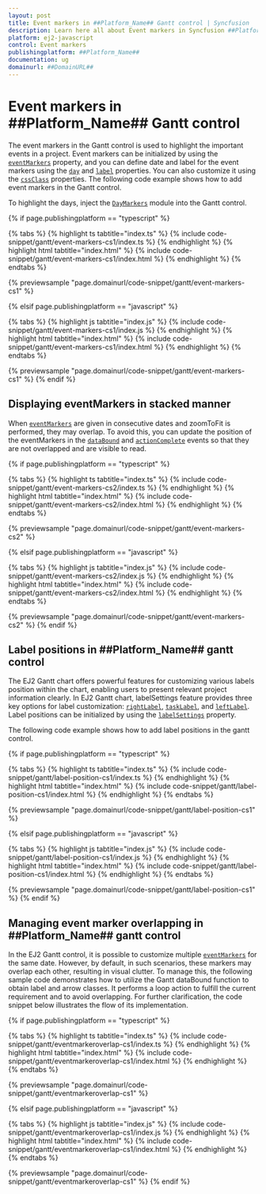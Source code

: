 ```yaml
---
layout: post
title: Event markers in ##Platform_Name## Gantt control | Syncfusion
description: Learn here all about Event markers in Syncfusion ##Platform_Name## Gantt control of Syncfusion Essential JS 2 and more.
platform: ej2-javascript
control: Event markers 
publishingplatform: ##Platform_Name##
documentation: ug
domainurl: ##DomainURL##
---
```


# Event markers in ##Platform_Name## Gantt control

The event markers in the Gantt control is used to highlight the important events in a project. Event markers can be initialized by using the [`eventMarkers`](../api/gantt/eventMarker/) property, and you can define date and label for the event markers using the [`day`](../api/gantt/eventMarker/#day) and [`label`](../api/gantt/eventMarker/#label) properties. You can also customize it using the [`cssClass`](../api/gantt/eventMarker/#cssclass) properties. The following code example shows how to add event markers in the Gantt control.

To highlight the days, inject the [`DayMarkers`](../api/gantt/#daymarkersmodule) module into the Gantt control.

{% if page.publishingplatform == "typescript" %}

 {% tabs %}
{% highlight ts tabtitle="index.ts" %}
{% include code-snippet/gantt/event-markers-cs1/index.ts %}
{% endhighlight %}
{% highlight html tabtitle="index.html" %}
{% include code-snippet/gantt/event-markers-cs1/index.html %}
{% endhighlight %}
{% endtabs %}
        
{% previewsample "page.domainurl/code-snippet/gantt/event-markers-cs1" %}

{% elsif page.publishingplatform == "javascript" %}

{% tabs %}
{% highlight js tabtitle="index.js" %}
{% include code-snippet/gantt/event-markers-cs1/index.js %}
{% endhighlight %}
{% highlight html tabtitle="index.html" %}
{% include code-snippet/gantt/event-markers-cs1/index.html %}
{% endhighlight %}
{% endtabs %}

{% previewsample "page.domainurl/code-snippet/gantt/event-markers-cs1" %}
{% endif %}

## Displaying eventMarkers in stacked manner

When [`eventMarkers`](../api/gantt/eventMarker/) are given in consecutive dates and zoomToFit is performed, they may overlap. To avoid this, you can update the position of the eventMarkers in the [`dataBound`](../api/gantt/#databound) and [`actionComplete`](../api/gantt/#actioncomplete) events so that they are not overlapped and are visible to read.

{% if page.publishingplatform == "typescript" %}

 {% tabs %}
{% highlight ts tabtitle="index.ts" %}
{% include code-snippet/gantt/event-markers-cs2/index.ts %}
{% endhighlight %}
{% highlight html tabtitle="index.html" %}
{% include code-snippet/gantt/event-markers-cs2/index.html %}
{% endhighlight %}
{% endtabs %}
        
{% previewsample "page.domainurl/code-snippet/gantt/event-markers-cs2" %}

{% elsif page.publishingplatform == "javascript" %}

{% tabs %}
{% highlight js tabtitle="index.js" %}
{% include code-snippet/gantt/event-markers-cs2/index.js %}
{% endhighlight %}
{% highlight html tabtitle="index.html" %}
{% include code-snippet/gantt/event-markers-cs2/index.html %}
{% endhighlight %}
{% endtabs %}

{% previewsample "page.domainurl/code-snippet/gantt/event-markers-cs2" %}
{% endif %}

## Label positions in ##Platform_Name## gantt control

The EJ2 Gantt chart offers powerful features for customizing various labels position within the chart, enabling users to present relevant project information clearly. In EJ2 Gantt chart, labelSettings feature provides three key options for label customization: [`rightLabel`](../api/gantt/labelSettings/#rightlabel), [`taskLabel`](../api/gantt/labelSettings/#tasklabel), and [`leftLabel`](../api/gantt/labelSettings/#leftlabel). Label positions can be initialized by using the [`labelSettings`](../api/gantt/labelSettings/) property. 

The following code example shows how to add label positions in the gantt control.

{% if page.publishingplatform == "typescript" %}

 {% tabs %}
{% highlight ts tabtitle="index.ts" %}
{% include code-snippet/gantt/label-position-cs1/index.ts %}
{% endhighlight %}
{% highlight html tabtitle="index.html" %}
{% include code-snippet/gantt/label-position-cs1/index.html %}
{% endhighlight %}
{% endtabs %}
        
{% previewsample "page.domainurl/code-snippet/gantt/label-position-cs1" %}

{% elsif page.publishingplatform == "javascript" %}

{% tabs %}
{% highlight js tabtitle="index.js" %}
{% include code-snippet/gantt/label-position-cs1/index.js %}
{% endhighlight %}
{% highlight html tabtitle="index.html" %}
{% include code-snippet/gantt/label-position-cs1/index.html %}
{% endhighlight %}
{% endtabs %}

{% previewsample "page.domainurl/code-snippet/gantt/label-position-cs1" %}
{% endif %}

## Managing event marker overlapping in ##Platform_Name## gantt control

In the EJ2 Gantt control, it is possible to customize multiple [`eventMarkers`](../api/gantt/eventMarker/) for the same date. However, by default, in such scenarios, these markers may overlap each other, resulting in visual clutter. To manage this, the following sample code demonstrates how to utilize the Gantt dataBound function to obtain label and arrow classes. It performs a loop action to fulfill the current requirement and to avoid overlapping. For further clarification, the code snippet below illustrates the flow of its implementation.

{% if page.publishingplatform == "typescript" %}

 {% tabs %}
{% highlight ts tabtitle="index.ts" %}
{% include code-snippet/gantt/eventmarkeroverlap-cs1/index.ts %}
{% endhighlight %}
{% highlight html tabtitle="index.html" %}
{% include code-snippet/gantt/eventmarkeroverlap-cs1/index.html %}
{% endhighlight %}
{% endtabs %}
        
{% previewsample "page.domainurl/code-snippet/gantt/eventmarkeroverlap-cs1" %}

{% elsif page.publishingplatform == "javascript" %}

{% tabs %}
{% highlight js tabtitle="index.js" %}
{% include code-snippet/gantt/eventmarkeroverlap-cs1/index.js %}
{% endhighlight %}
{% highlight html tabtitle="index.html" %}
{% include code-snippet/gantt/eventmarkeroverlap-cs1/index.html %}
{% endhighlight %}
{% endtabs %}

{% previewsample "page.domainurl/code-snippet/gantt/eventmarkeroverlap-cs1" %}
{% endif %}
